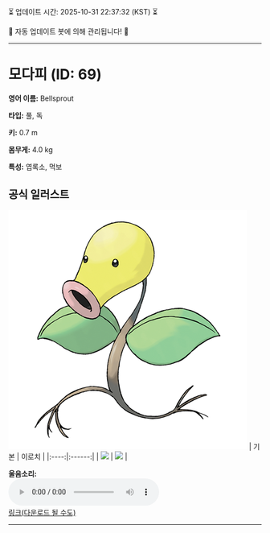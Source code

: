 
⏳ 업데이트 시간: 2025-10-31 22:37:32 (KST) ⏳

🤖 자동 업데이트 봇에 의해 관리됩니다! 🤖

---

# 모다피 (ID: 69)
**영어 이름:** Bellsprout

**타입:** 풀, 독

**키:** 0.7 m

**몸무게:** 4.0 kg

**특성:** 엽록소, 먹보

## 공식 일러스트
![](https://raw.githubusercontent.com/PokeAPI/sprites/master/sprites/pokemon/other/official-artwork/69.png)
| 기본 | 이로치 |
|:----:|:------:|
| <img src="http://play.pokemonshowdown.com/sprites/ani/bellsprout.gif" width="200"> | <img src="http://play.pokemonshowdown.com/sprites/ani-shiny/bellsprout.gif" width="200"> |

**울음소리:**<br><audio controls src="https://raw.githubusercontent.com/PokeAPI/cries/main/cries/pokemon/latest/69.ogg"></audio><br> [링크(다운로드 될 수도)](https://raw.githubusercontent.com/PokeAPI/cries/main/cries/pokemon/latest/69.ogg)


---
